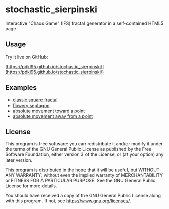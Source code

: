 # stochastic_sierpinski
Interactive "Chaos Game" (IFS) fractal generator in a self-contained
HTML5 page

## Usage

Try it live on GitHub:

[https://pdkl95.github.io/stochastic_sierpinski/](https://pdkl95.github.io/stochastic_sierpinski/)

## Examples

* [classic square fractal](https://pdkl95.github.io/stochastic_sierpinski/#{%22points%22:[{%22name%22:%22A%22,%22x%22:419.5,%22y%22:1.5,%22move_perc%22:50,%22color%22:%22#ff0000%22},{%22name%22:%22B%22,%22x%22:419.5,%22y%22:419.5,%22move_perc%22:50,%22color%22:%22#80ff00%22},{%22name%22:%22C%22,%22x%22:1.5,%22y%22:419.5,%22move_perc%22:50,%22color%22:%22#00ffff%22},{%22name%22:%22D%22,%22x%22:1.5,%22y%22:1.5,%22move_perc%22:50,%22color%22:%22#7f00ff%22}],%22restrictions%22:{%22single%22:[%22prev3%22,%22next3%22,%22opposite%22],%22double%22:[]},%22options%22:{%22canvas_width%22:420,%22canvas_height%22:420,%22draw_style%22:%22color_blend_prev_color%22,%22draw_opacity%22:35}})
* [flowery septagon](https://pdkl95.github.io/stochastic_sierpinski/#{%22points%22:[{%22name%22:%22A%22,%22x%22:211,%22y%22:10,%22move_perc%22:%2250%22,%22color%22:%22#ff0000%22},{%22name%22:%22B%22,%22x%22:366,%22y%22:86,%22move_perc%22:%2250%22,%22color%22:%22#ffdb00%22},{%22name%22:%22C%22,%22x%22:404,%22y%22:254,%22move_perc%22:%2250%22,%22color%22:%22#49ff00%22},{%22name%22:%22D%22,%22x%22:296,%22y%22:390,%22move_perc%22:%2250%22,%22color%22:%22#00ff92%22},{%22name%22:%22E%22,%22x%22:124,%22y%22:390,%22move_perc%22:%2250%22,%22color%22:%22#0092ff%22},{%22name%22:%22F%22,%22x%22:16,%22y%22:254,%22move_perc%22:%2250%22,%22color%22:%22#4900ff%22},{%22name%22:%22G%22,%22x%22:54,%22y%22:86,%22move_perc%22:%2250%22,%22color%22:%22#ff00db%22}],%22restrictions%22:{%22single%22:[%22prev1%22,%22prev3%22,%22next1%22,%22next3%22],%22double%22:[%22self%22]},%22options%22:{%22canvas_width%22:420,%22canvas_height%22:420,%22draw_style%22:%22color_blend_prev_color%22,%22draw_opacity%22:25}})
* [absolute movement toward a point](https://pdkl95.github.io/stochastic_sierpinski/#{%22points%22:[{%22name%22:%22A%22,%22x%22:210,%22y%22:212,%22move_perc%22:%22200%22,%22move_mode%22:%22absolute%22,%22color%22:%22#ff0000%22},{%22name%22:%22B%22,%22x%22:399,%22y%22:400,%22move_perc%22:%2250%22,%22move_mode%22:%22percent%22,%22color%22:%22#00ff00%22},{%22name%22:%22C%22,%22x%22:20,%22y%22:400,%22move_perc%22:%2250%22,%22move_mode%22:%22percent%22,%22color%22:%22#0000ff%22}],%22restrictions%22:{%22single%22:[],%22double%22:[]},%22options%22:{%22canvas_width%22:420,%22canvas_height%22:420,%22draw_opacity%22:35,%22draw_style%22:%22mono%22,%22data_source%22:%22dest%22,%22all_points_move_perc%22:%2250%22,%22move_absolute_magnitude%22:100,%22move_range_min%22:%220%22,%22move_range_max%22:%22200%22}})
* [absolute movement away from a point](https://pdkl95.github.io/stochastic_sierpinski/#{%22points%22:[{%22name%22:%22A%22,%22x%22:210,%22y%22:130,%22move_perc%22:%22200%22,%22move_mode%22:%22absolute%22,%22color%22:%22#ff0000%22},{%22name%22:%22B%22,%22x%22:360,%22y%22:340,%22move_perc%22:%2250%22,%22move_mode%22:%22percent%22,%22color%22:%22#00ff00%22},{%22name%22:%22C%22,%22x%22:60,%22y%22:340,%22move_perc%22:%2250%22,%22move_mode%22:%22percent%22,%22color%22:%22#0000ff%22}],%22restrictions%22:{%22single%22:[],%22double%22:[]},%22options%22:{%22canvas_width%22:420,%22canvas_height%22:420,%22draw_opacity%22:30,%22draw_style%22:%22mono%22,%22data_source%22:%22orig%22,%22all_points_move_perc%22:%2250%22,%22move_absolute_magnitude%22:100,%22move_range_min%22:%220%22,%22move_range_max%22:%22200%22}})

## License

This program is free software: you can redistribute it and/or modify
it under the terms of the GNU General Public License as published by
the Free Software Foundation, either version 3 of the License, or
(at your option) any later version.

This program is distributed in the hope that it will be useful,
but WITHOUT ANY WARRANTY; without even the implied warranty of
MERCHANTABILITY or FITNESS FOR A PARTICULAR PURPOSE.  See the
GNU General Public License for more details.

You should have received a copy of the GNU General Public License
along with this program.  If not, see <https://www.gnu.org/licenses/>.
